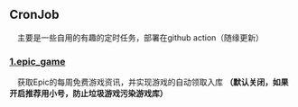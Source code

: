 ## CronJob
&#8195;主要是一些自用的有趣的定时任务，部署在github action（随缘更新）

### [1.epic_game](https://github.com/moonlighf/CronJob/tree/main/epic_game)
&#8195;获取Epic的每周免费游戏资讯，并实现游戏的自动领取入库 **（默认关闭，如果开启推荐用小号，防止垃圾游戏污染游戏库）**
